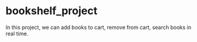 # bookshelf_project
In this project, we can add books to cart, remove from cart, search books in real time.
